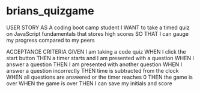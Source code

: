 # brians_quizgame

USER STORY
AS A coding boot camp student
I WANT to take a timed quiz on JavaScript fundamentals that stores high scores
SO THAT I can gauge my progress compared to my peers

ACCEPTANCE CRITERIA
GIVEN I am taking a code quiz
WHEN I click the start button
THEN a timer starts and I am presented with a question
WHEN I answer a question
THEN I am presented with another question
WHEN I answer a question incorrectly
THEN time is subtracted from the clock
WHEN all questions are answered or the timer reaches 0
THEN the game is over
WHEN the game is over
THEN I can save my initials and score
